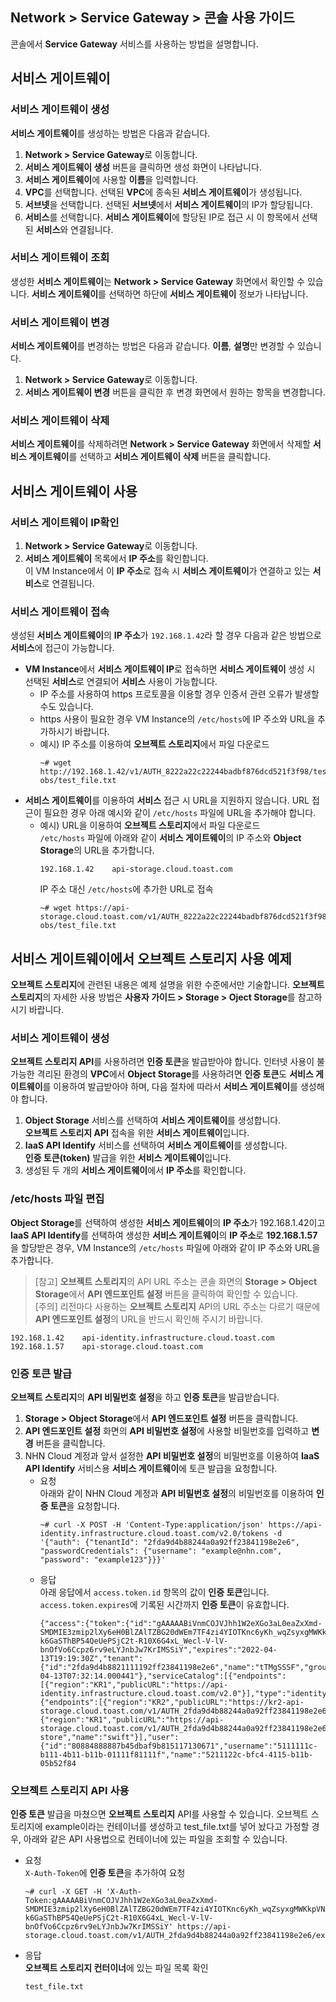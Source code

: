 ## Network > Service Gateway > 콘솔 사용 가이드

콘솔에서 **Service Gateway** 서비스를 사용하는 방법을 설명합니다.

## 서비스 게이트웨이

### 서비스 게이트웨이 생성
**서비스 게이트웨이**를 생성하는 방법은 다음과 같습니다.
1. **Network > Service Gateway**로 이동합니다.
2. **서비스 게이트웨이 생성** 버튼을 클릭하면 생성 화면이 나타납니다.
3. **서비스 게이트웨이**에 사용할 **이름**을 입력합니다.
4. **VPC**를 선택합니다. 선택된 **VPC**에 종속된 **서비스 게이트웨이**가 생성됩니다.
5. **서브넷**을 선택합니다. 선택된 **서브넷**에서 **서비스 게이트웨이**의 IP가 할당됩니다.
6. **서비스**를 선택합니다. **서비스 게이트웨이**에 할당된 IP로 접근 시 이 항목에서 선택된 **서비스**와 연결됩니다.

### 서비스 게이트웨이 조회
생성한 **서비스 게이트웨이**는 **Network > Service Gateway** 화면에서 확인할 수 있습니다. **서비스 게이트웨이**를 선택하면 하단에 **서비스 게이트웨이** 정보가 나타납니다.

### 서비스 게이트웨이 변경
**서비스 게이트웨이**를 변경하는 방법은 다음과 같습니다. **이름**, **설명**만 변경할 수 있습니다.
1. **Network > Service Gateway**로 이동합니다.
2. **서비스 게이트웨이 변경** 버튼을 클릭한 후 변경 화면에서 원하는 항목을 변경합니다.

### 서비스 게이트웨이 삭제
**서비스 게이트웨이**를 삭제하려면 **Network > Service Gateway** 화면에서 삭제할 **서비스 게이트웨이**를 선택하고 **서비스 게이트웨이 삭제** 버튼을 클릭합니다.

## 서비스 게이트웨이 사용
### 서비스 게이트웨이 IP확인
1. **Network > Service Gateway**로 이동합니다.
2. **서비스 게이트웨이** 목록에서 **IP 주소**를 확인합니다.<br>
   이 VM Instance에서 이 **IP 주소**로 접속 시 **서비스 게이트웨이**가 연결하고 있는 **서비스**로 연결됩니다.
   
### 서비스 게이트웨이 접속
생성된 **서비스 게이트웨이**의 **IP 주소**가 `192.168.1.42`라 할 경우 다음과 같은 방법으로 **서비스**에 접근이 가능합니다.
* **VM Instance**에서 **서비스 게이트웨이 IP**로 접속하면 **서비스 게이트웨이** 생성 시 선택된 **서비스**로 연결되어 **서비스** 사용이 가능합니다.
    * IP 주소를 사용하여 https 프로토콜을 이용할 경우 인증서 관련 오류가 발생할 수도 있습니다.
    * https 사용이 필요한 경우 VM Instance의 `/etc/hosts`에 IP 주소와 URL을 추가하시기 바랍니다.
    * 예시) IP 주소를 이용하여 **오브젝트 스토리지**에서 파일 다운로드
        ```
        ~# wget http://192.168.1.42/v1/AUTH_8222a22c22244badbf876dcd521f3f98/test-obs/test_file.txt
        ```
* **서비스 게이트웨이**를 이용하여 **서비스** 접근 시 URL을 지원하지 않습니다. URL 접근이 필요한 경우 아래 예시와 같이 `/etc/hosts` 파일에 URL을 추가해야 합니다.
    * 예시) URL을 이용하여 **오브젝트 스토리지**에서 파일 다운로드<br>
      `/etc/hosts` 파일에 아래와 같이 **서비스 게이트웨이**의 IP 주소와 **Object Storage**의 URL을 추가합니다.
      ```
      192.168.1.42    api-storage.cloud.toast.com
      ```
      IP 주소 대신 `/etc/hosts`에 추가한 URL로 접속
      ```
      ~# wget https://api-storage.cloud.toast.com/v1/AUTH_8222a22c22244badbf876dcd521f3f98/test-obs/test_file.txt
      ```
      
## **서비스 게이트웨이**에서 **오브젝트 스토리지** 사용 예제
**오브젝트 스토리지**에 관련된 내용은 예제 설명을 위한 수준에서만 기술합니다. **오브젝트 스토리지**의 자세한 사용 방법은 **사용자 가이드 > Storage > Oject Storage**를 참고하시기 바랍니다.
### 서비스 게이트웨이 생성
**오브젝트 스토리지 API**를 사용하려면 **인증 토큰**을 발급받아야 합니다. 인터넷 사용이 불가능한 격리된 환경의 **VPC**에서 **Object Storage**를 사용하려면 **인증 토큰**도 **서비스 게이트웨이**를 이용하여 발급받아야 하며, 다음 절차에 따라서 **서비스 게이트웨이**를 생성해야 합니다.
1. **Object Storage** 서비스를 선택하여 **서비스 게이트웨이**를 생성합니다.<br>
   **오브젝트 스토리지 API** 접속을 위한 **서비스 게이트웨이**입니다.
2. **IaaS API Identify** 서비스를 선택하여 **서비스 게이트웨이**를 생성합니다.<br>
   **인증 토큰(token)** 발급을 위한 **서비스 게이트웨이**입니다.
3. 생성된 두 개의 **서비스 게이트웨이**에서 **IP 주소**를 확인합니다.

### /etc/hosts 파일 편집
**Object Storage**를 선택하여 생성한 **서비스 게이트웨이**의 **IP 주소**가 192.168.1.42이고 **IaaS API Identify**를 선택하여 생성한 **서비스 게이트웨이**의 **IP 주소**로 **192.168.1.57**을 할당받은 경우, VM Instance의 `/etc/hosts` 파일에 아래와 같이 IP 주소와 URL을 추가합니다.
> [참고] **오브젝트 스토리지**의 API URL 주소는 콘솔 화면의 **Storage > Object Storage**에서 **API 엔드포인트 설정** 버튼을 클릭하여 확인할 수 있습니다.<br>
> [주의] 리전마다 사용하는 **오브젝트 스토리지** API의 URL 주소는 다르기 때문에 **API 엔드포인트 설정**의 URL을 반드시 확인해 주시기 바랍니다.
```
192.168.1.42	api-identity.infrastructure.cloud.toast.com
192.168.1.57	api-storage.cloud.toast.com
```

### 인증 토큰 발급
**오브젝트 스토리지**의 **API 비밀번호 설정**을 하고 **인증 토큰**을 발급받습니다.
1. **Storage > Object Storage**에서 **API 엔드포인트 설정** 버튼을 클릭합니다.
2. **API 엔드포인트 설정** 화면의 **API 비밀번호 설정**에 사용할 비밀번호를 입력하고 **변경** 버튼을 클릭합니다.
3. NHN Cloud 계정과 앞서 설정한 **API 비밀번호 설정**의 비밀번호를 이용하여 **IaaS API Identify** 서비스용 **서비스 게이트웨이**에 토큰 발급을 요청합니다.
    * 요청<br>
      아래와 같이 NHN Cloud 계정과 **API 비밀번호 설정**의 비밀번호를 이용하여 **인증 토큰**을 요청합니다.
      ```
      ~# curl -X POST -H 'Content-Type:application/json' https://api-identity.infrastructure.cloud.toast.com/v2.0/tokens -d '{"auth": {"tenantId": "2fda9d4b88244a0a92ff23841198e2e6", "passwordCredentials": {"username": "example@nhn.com", "password": "example123"}}}'
      ```
    * 응답<br>
      아래 응답에서 `access.token.id` 항목의 값이 **인증 토큰**입니다. `access.token.expires`에 기록된 시간까지 **인증 토큰**이 유효합니다.
      ```
      {"access":{"token":{"id":"gAAAAABiVnmCOJVJhh1W2eXGo3aL0eaZxXmd-SMDMIE3zmip2lXy6eH0BlZAlTZBG20dWEm7TF4zi4YIOTKnc6yKh_wqZsyxgMWKkpVNShzE-k6GaSThBP54QeUePSjC2t-R10X6G4xL_Wecl-V-lV-bnOfVo6Ccpz6rv9eLYJnbJw7KrIMSSiY","expires":"2022-04-13T19:19:30Z","tenant":{"id":"2fda9d4b8821111192ff23841198e2e6","name":"tTMgSSSF","groupId":"XXj2zkH7777modGU","description":"","enabled":true,"project_domain":"NORMAL","swift":true},"issued_at":"2022-04-13T07:32:14.000441"},"serviceCatalog":[{"endpoints":[{"region":"KR1","publicURL":"https://api-identity.infrastructure.cloud.toast.com/v2.0"}],"type":"identity","name":"keystone"},{"endpoints":[{"region":"KR2","publicURL":"https://kr2-api-storage.cloud.toast.com/v1/AUTH_2fda9d4b88244a0a92ff23841198e2e6"},{"region":"KR1","publicURL":"https://api-storage.cloud.toast.com/v1/AUTH_2fda9d4b88244a0a92ff23841198e2e6"}],"type":"object-store","name":"swift"}],"user":{"id":"80884888887b45dbaf9b815117130671","username":"5111111c-b111-4b11-b11b-01111f81111f","name":"5211122c-bfc4-4115-b11b-05b52f84
      ```
      
### 오브젝트 스토리지 API 사용
**인증 토큰** 발급을 마쳤으면 **오브젝트 스토리지** API를 사용할 수 있습니다. 오브젝트 스토리지에 example이라는 컨테이너를 생성하고 test_file.txt를 넣어 놨다고 가정할 경우, 아래와 같은 API 사용법으로 컨테이너에 있는 파일을 조회할 수 있습니다.
* 요청<br>
  `X-Auth-Token`에 **인증 토큰**을 추가하여 요청
  ```
  ~# curl -X GET -H 'X-Auth-Token:gAAAAABiVnmCOJVJhh1W2eXGo3aL0eaZxXmd-SMDMIE3zmip2lXy6eH0BlZAlTZBG20dWEm7TF4zi4YIOTKnc6yKh_wqZsyxgMWKkpVNShzE-k6GaSThBP54QeUePSjC2t-R10X6G4xL_Wecl-V-lV-bnOfVo6Ccpz6rv9eLYJnbJw7KrIMSSiY' https://api-storage.cloud.toast.com/v1/AUTH_2fda9d4b88244a0a92ff23841198e2e6/example
  ```
* 응답<br>
  **오브젝트 스토리지 컨터이너**에 있는 파일 목록 확인
  ```
  test_file.txt
  ```
